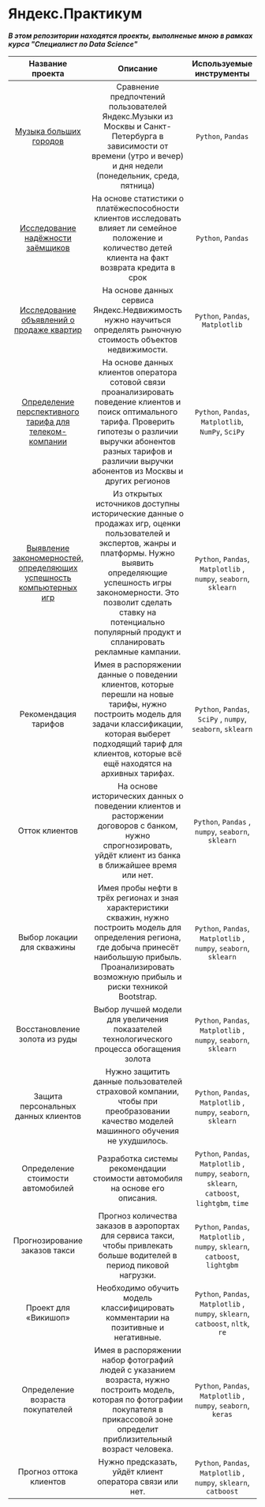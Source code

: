 # Яндекс.Практикум
***В этом репозитории находятся проекты, выполненые мною в рамках курса "Специалист по Data Science"***

| **Название проекта**   | **Описание**                                             | **Используемые инструменты**        |
| :--------------------: | :-------------------------------------:                  |:-----------------------------------:|
| [Музыка больших городов](https://github.com/chernodarov-practicum-2022/yandex-practicum-2022/tree/main/basic_python) | Сравнение предпочтений пользователей Яндекс.Музыки из Москвы и Санкт-Петербурга в зависимости от времени (утро и вечер) и дня недели (понедельник, среда, пятница)     | `Python`, `Pandas`                  |                              
| [Исследование надёжности заёмщиков](https://github.com/chernodarov-practicum-2022/yandex-practicum-2022/tree/main/data_preprocessing) | На основе статистики о платёжеспособности клиентов исследовать влияет ли семейное положение и количество детей клиента на факт возврата кредита в срок | `Python`, `Pandas`                  |
| [Исследование объявлений о продаже квартир](https://github.com/chernodarov-practicum-2022/yandex-practicum-2022/tree/main/exploratory_data_analysis) | На основе данных сервиса Яндекс.Недвижимость нужно научиться определять рыночную стоимость объектов недвижимости. | `Python`, `Pandas`, `Matplotlib` |
| [Определение перспективного тарифа для телеком-компании](https://github.com/chernodarov-practicum-2022/yandex-practicum-2022/tree/main/statistical_data_analisys) | На основе данных клиентов оператора сотовой связи проанализировать поведение клиентов и поиск оптимального тарифа. Проверить гипотезы о различии выручки абонентов разных тарифов и различии выручки абонентов из Москвы и других регионов | `Python`, `Pandas`, `Matplotlib`, `NumPy`, `SciPy` |
|[ Выявление закономерностей, определяющих успешность компьютерных игр](https://github.com/chernodarov-practicum-2022/yandex-practicum-2022/tree/main/integrated_project_1) |  Из открытых источников доступны исторические данные о продажах игр, оценки пользователей и экспертов, жанры и платформы. Нужно выявить определяющие успешность игры закономерности. Это позволит сделать ставку на потенциально популярный продукт и спланировать рекламные кампании. | `Python`, `Pandas`, `Matplotlib` , `numpy`, `seaborn`, `sklearn` |
| Рекомендация тарифов |Имея в распоряжении данные о поведении клиентов, которые  перешли на новые тарифы, нужно построить модель для задачи классификации, которая выберет подходящий тариф для клиентов, которые всё ещё находятся на архивных тарифах. |   `Python`, `Pandas`, `SciPy` , `numpy`, `seaborn`, `sklearn` |
| Отток клиентов | На основе  исторических данных о поведении клиентов и расторжении договоров с банком, нужно спрогнозировать, уйдёт клиент из банка в ближайшее время или нет. | `Python`, `Pandas` , `numpy`, `seaborn`, `sklearn` |
| Выбор локации для скважины | Имея пробы нефти в трёх регионах и зная характеристики скважин, нужно построить модель для определения региона, где добыча принесёт наибольшую прибыль. Проанализировать возможную прибыль и риски техникой Bootstrap. | `Python`, `Pandas`, `Matplotlib` , `numpy`, `seaborn`, `sklearn` |
| Восстановление золота из руды | Выбор лучшей модели для увеличения показателей технологического процесса обогащения золота |  `Python`, `Pandas`, `Matplotlib` , `numpy`, `seaborn`, `sklearn` |
| Защита персональных данных клиентов | Нужно защитить данные пользователей страховой компании, чтобы при преобразовании качество моделей машинного обучения не ухудшилось. |  `Python`, `Pandas`, `Matplotlib` , `numpy`, `seaborn`, `sklearn` |
| Определение стоимости автомобилей | Разработка системы рекомендации стоимости автомобиля на основе его описания. |  `Python`, `Pandas`, `Matplotlib` , `numpy`, `seaborn`, `sklearn`, `catboost`, `lightgbm`, `time` |
| Прогнозирование заказов такси | Прогноз количества заказов в аэропортах для сервиса такси, чтобы привлекать больше водителей в период пиковой нагрузки. | `Python`, `Pandas`, `Matplotlib` , `numpy`,  `sklearn`, `catboost`, `lightgbm` |
| Проект для «Викишоп» | Необходимо обучить модель классифицировать комментарии на позитивные и негативные. |  `Python`, `Pandas`, `Matplotlib` , `numpy`,  `sklearn`, `catboost`, `nltk`, `re` |
| Определение возраста покупателей | Имея в распоряжении набор фотографий людей с указанием возраста, нужно построить модель, которая по фотографии покупателя в прикассовой зоне определит приблизительный возраст человека. | `Python`, `Pandas`, `Matplotlib` , `numpy`, `seaborn`, `keras` |
| Прогноз оттока клиентов | Нужно предсказать, уйдёт клиент оператора связи или нет. |  `Python`, `Pandas`, `Matplotlib` , `numpy`,  `sklearn`, `catboost` |
